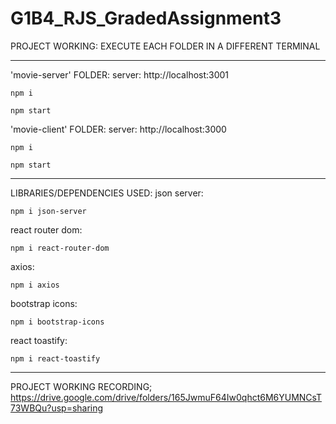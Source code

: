 # G1B4_RJS_GradedAssignment3
PROJECT WORKING:
EXECUTE EACH FOLDER IN A DIFFERENT TERMINAL

--------------------------------------------
'movie-server' FOLDER: 
  server: http://localhost:3001
  
    npm i
    
    npm start

'movie-client' FOLDER: 
  server: http://localhost:3000
  
    npm i
    
    npm start

--------------------------------------------
LIBRARIES/DEPENDENCIES USED:
  json server:
  
    npm i json-server        
  react router dom:
  
    npm i react-router-dom         
  axios: 
  
    npm i axios    
  bootstrap icons:
  
    npm i bootstrap-icons   
  react toastify: 
  
    npm i react-toastify           

---------------------------------------------
PROJECT WORKING RECORDING;
https://drive.google.com/drive/folders/165JwmuF64Iw0qhct6M6YUMNCsT73WBQu?usp=sharing
